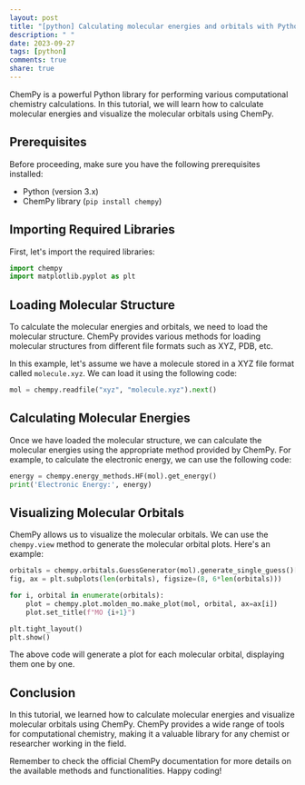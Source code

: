 ```yaml
---
layout: post
title: "[python] Calculating molecular energies and orbitals with Python ChemPy"
description: " "
date: 2023-09-27
tags: [python]
comments: true
share: true
---
```


ChemPy is a powerful Python library for performing various computational chemistry calculations. In this tutorial, we will learn how to calculate molecular energies and visualize the molecular orbitals using ChemPy.

## Prerequisites

Before proceeding, make sure you have the following prerequisites installed:

- Python (version 3.x)
- ChemPy library (`pip install chempy`)

## Importing Required Libraries

First, let's import the required libraries:

```python
import chempy
import matplotlib.pyplot as plt
```

## Loading Molecular Structure

To calculate the molecular energies and orbitals, we need to load the molecular structure. ChemPy provides various methods for loading molecular structures from different file formats such as XYZ, PDB, etc.

In this example, let's assume we have a molecule stored in a XYZ file format called `molecule.xyz`. We can load it using the following code:

```python
mol = chempy.readfile("xyz", "molecule.xyz").next()
```

## Calculating Molecular Energies

Once we have loaded the molecular structure, we can calculate the molecular energies using the appropriate method provided by ChemPy. For example, to calculate the electronic energy, we can use the following code:

```python
energy = chempy.energy_methods.HF(mol).get_energy()
print('Electronic Energy:', energy)
```

## Visualizing Molecular Orbitals

ChemPy allows us to visualize the molecular orbitals. We can use the `chempy.view` method to generate the molecular orbital plots. Here's an example:

```python
orbitals = chempy.orbitals.GuessGenerator(mol).generate_single_guess()[0]
fig, ax = plt.subplots(len(orbitals), figsize=(8, 6*len(orbitals)))

for i, orbital in enumerate(orbitals):
    plot = chempy.plot.molden_mo.make_plot(mol, orbital, ax=ax[i])
    plot.set_title(f"MO {i+1}")

plt.tight_layout()
plt.show()
```

The above code will generate a plot for each molecular orbital, displaying them one by one.

## Conclusion

In this tutorial, we learned how to calculate molecular energies and visualize molecular orbitals using ChemPy. ChemPy provides a wide range of tools for computational chemistry, making it a valuable library for any chemist or researcher working in the field.

Remember to check the official ChemPy documentation for more details on the available methods and functionalities. Happy coding!